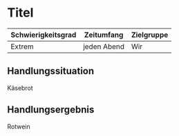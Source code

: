 # Titel

| Schwierigkeitsgrad | Zeitumfang | Zielgruppe |
| ------------------ | ---------- | ---------- |
|     Extrem         | jeden Abend|    Wir     |

## Handlungssituation

Käsebrot

## Handlungsergebnis

Rotwein
